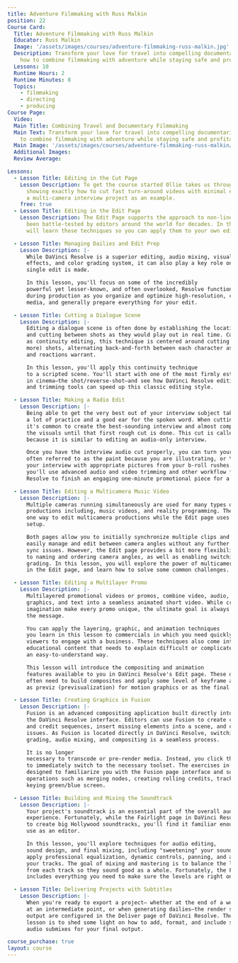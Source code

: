 ```yaml
---
title: Adventure Filmmaking with Russ Malkin
position: 22
Course Card:
  Title: Adventure Filmmaking with Russ Malkin
  Educator: Russ Malkin
  Image: '/assets/images/courses/adventure-filmmaking-russ-malkin.jpg'
  Description: Transform your love for travel into compelling documentaries. Learn
    how to combine filmmaking with adventure while staying safe and profitable.
  Lessons: 10
  Runtime Hours: 2
  Runtime Minutes: 8
  Topics:
    - filmmaking
    - directing
    - producing
Course Page:
  Video:
  Main Title: Combining Travel and Documentary Filmmaking
  Main Text: Transform your love for travel into compelling documentaries. Learn how
    to combine filmmaking with adventure while staying safe and profitable.
  Main Image: '/assets/images/courses/adventure-filmmaking-russ-malkin/adventure-filmmaking-russ-malkin-main.jpg'
  Additional Images:
  Review Average:

Lessons:
  - Lesson Title: Editing in the Cut Page
    Lesson Description: To get the course started Ollie takes us through Resolve's Cut page,
      showing exactly how to cut fast turn-around videos with minimal effort, using
      a multi-camera interview project as an example.
    free: true
  - Lesson Title: Editing in the Edit Page
    Lesson Description: The Edit Page supports the approach to non-linear editing that has
      been battle-tested by editors around the world for decades. In this lesson you
      will learn those techniques so you can apply them to your own editing workflows.

  - Lesson Title: Managing Dailies and Edit Prep
    Lesson Description: |-
      While DaVinci Resolve is a superior editing, audio mixing, visual
      effects, and color grading system, it can also play a key role on set before a
      single edit is made.

      In this lesson, you'll focus on some of the incredibly
      powerful yet lesser-known, and often overlooked, Resolve functions that will help
      during production as you organize and optimize high-resolution, camera-original
      media, and generally prepare everything for your edit.

  - Lesson Title: Cutting a Dialogue Scene
    Lesson Description: |-
      Editing a dialogue scene is often done by establishing the location
      and cutting between shots as they would play out in real time. Commonly known
      as continuity editing, this technique is centered around cutting between two (or
      more) shots, alternating back-and-forth between each character as their dialogue
      and reactions warrant.

      In this lesson, you'll apply this continuity technique
      to a scripted scene. You'll start with one of the most firmly established conventions
      in cinema—the shot/reverse-shot—and see how DaVinci Resolve editing, match framing,
      and trimming tools can speed up this classic editing style.

  - Lesson Title: Making a Radio Edit
    Lesson Description: |-
      Being able to get the very best out of your interview subject takes
      a lot of practice and a good ear for the spoken word. When cutting interviews,
      it's common to create the best-sounding interview and almost completely disregard
      the visuals until that first rough cut is done. This cut is called a radio edit
      because it is similar to editing an audio-only interview.

      Once you have the interview audio cut properly, you can turn your attention to the video edits,
      often referred to as the paint because you are illustrating, or \"painting,\"
      your interview with appropriate pictures from your b-roll rushes. In this lesson,
      you'll use advanced audio and video trimming and other workflow features in DaVinci
      Resolve to finish an engaging one-minute promotional piece for a vegan restaurant.

  - Lesson Title: Editing a Multicamera Music Video
    Lesson Description: |-
      Multiple cameras running simultaneously are used for many types of
      productions including, music videos, and reality programming. The Cut page enables
      one way to edit multicamera productions while the Edit page uses a more traditional
      setup.

      Both pages allow you to initially synchronize multiple clips and then
      easily manage and edit between camera angles without any further concern about
      sync issues. However, the Edit page provides a bit more flexibility when it comes
      to naming and ordering camera angles, as well as enabling switching and even color
      grading. In this lesson, you will explore the power of multicamera functionality
      in the Edit page, and learn how to solve some common challenges.

  - Lesson Title: Editing a Multilayer Promo
    Lesson Description: |-
      Multilayered promotional videos or promos, combine video, audio, motion
      graphics, and text into a seamless animated short video. While creativity and
      imagination make every promo unique, the ultimate goal is always about conveying
      the message.

      You can apply the layering, graphic, and animation techniques
      you learn in this lesson to commercials in which you need quickly to persuade
      viewers to engage with a business. These techniques also come into play when creating
      educational content that needs to explain difficult or complicated concepts in
      an easy-to-understand way.

      This lesson will introduce the compositing and animation
      features available to you in DaVinci Resolve's Edit page. These days, editors
      often need to build composites and apply some level of keyframe animation, either
      as previz (previsualization) for motion graphics or as the final content.

  - Lesson Title: Creating Graphics in Fusion
    Lesson Description: |-
      Fusion is an advanced compositing application built directly into
      the DaVinci Resolve interface. Editors can use Fusion to create custom titles
      and credit sequences, insert missing elements into a scene, and cover-up continuity
      issues. As Fusion is located directly in DaVinci Resolve, switching between editing,
      grading, audio mixing, and compositing is a seamless process.

      It is no longer
      necessary to transcode or pre-render media. Instead, you click the page you need
      to immediately switch to the necessary toolset. The exercises in this lesson are
      designed to familiarize you with the Fusion page interface and some of its fundamental
      operations such as merging nodes, creating rolling credits, tracking clips, and
      keying green/blue screen.

  - Lesson Title: Building and Mixing the Soundtrack
    Lesson Description: |-
      Your project's soundtrack is an essential part of the overall audience
      experience. Fortunately, while the Fairlight page in DaVinci Resolve is designed
      to create big Hollywood soundtracks, you'll find it familiar enough for you to
      use as an editor.

      In this lesson, you'll explore techniques for audio editing,
      sound design, and final mixing, including "sweetening" your soundtrack as you
      apply professional equalization, dynamic controls, panning, and automation to
      your tracks. The goal of mixing and mastering is to balance the levels coming
      from each track so they sound good as a whole. Fortunately, the Fairlight page
      includes everything you need to make sure the levels are right on target.

  - Lesson Title: Delivering Projects with Subtitles
    Lesson Description: |-
      When you're ready to export a project— whether at the end of a workflow,
      at an intermediate point, or when generating dailies—the render settings and final
      output are configured in the Deliver page of DaVinci Resolve. The aim of this
      lesson is to shed some light on how to add, format, and include subtitles and
      audio submixes for your final output.

course_purchase: true
layout: course
---
```

